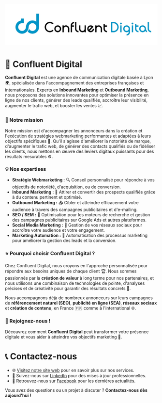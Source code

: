 # ![Confluent Digital](./profile/images/cover.jpeg)

# 🚀 Confluent Digital

**Confluent Digital** est une agence de communication digitale basée à Lyon 🌍, spécialisée dans l'accompagnement des entreprises françaises et internationales. Experts en **Inbound Marketing** et **Outbound Marketing**, nous proposons des solutions innovantes pour optimiser la présence en ligne de nos clients, générer des leads qualifiés, accroître leur visibilité, augmenter le trafic web, et booster les ventes 📈.

### 🎯 Notre mission

Notre mission est d'accompagner les annonceurs dans la création et l'exécution de stratégies webmarketing performantes et adaptées à leurs objectifs spécifiques 🎨. Qu'il s'agisse d'améliorer la notoriété de marque, d'augmenter le trafic web, de générer des contacts qualifiés ou de fidéliser les clients, nous mettons en œuvre des leviers digitaux puissants pour des résultats mesurables ⚙️.

### 💡 Nos expertises

- **Stratégie Webmarketing :** 🔍 Conseil personnalisé pour répondre à vos objectifs de notoriété, d'acquisition, ou de conversion.
- **Inbound Marketing :** 🎯 Attirer et convertir des prospects qualifiés grâce à du contenu pertinent et optimisé.
- **Outbound Marketing :** 📤 Cibler et atteindre efficacement votre audience à travers des campagnes publicitaires et d'e-mailing.
- **SEO / SEM :** 🔗 Optimisation pour les moteurs de recherche et gestion des campagnes publicitaires sur Google Ads et autres plateformes.
- **Social Media Marketing :** 📱 Gestion de vos réseaux sociaux pour accroître votre audience et votre engagement.
- **Marketing Automation :** 🤖 Automatisation des processus marketing pour améliorer la gestion des leads et la conversion.

### ⭐ Pourquoi choisir Confluent Digital ?

Chez Confluent Digital, nous croyons en l'approche personnalisée pour répondre aux besoins uniques de chaque client 🏆. Nous sommes passionnés par la **création de valeur** à long terme pour nos partenaires, et nous utilisons une combinaison de technologies de pointe, d'analyses précises et de créativité pour garantir des résultats concrets 🧠.

Nous accompagnons déjà de nombreux annonceurs sur leurs campagnes de **référencement naturel (SEO)**, **publicité en ligne (SEA)**, **réseaux sociaux** et **création de contenu**, en France 🇫🇷 comme à l'international 🌐.

### 🤝 Rejoignez-nous !

Découvrez comment **Confluent Digital** peut transformer votre présence digitale et vous aider à atteindre vos objectifs marketing 🎯.

# 📞 Contactez-nous

- 🌐 [Visitez notre site web](https://www.confluent-digital.com) pour en savoir plus sur nos services.
- 💼 Suivez-nous sur [LinkedIn](https://www.linkedin.com/company/confluent-digital) pour des mises à jour professionnelles.
- 🔵 Retrouvez-nous sur [Facebook](https://www.facebook.com/confluentdigital) pour les dernières actualités.

Vous avez des questions ou un projet à discuter ? **Contactez-nous dès aujourd'hui !**
